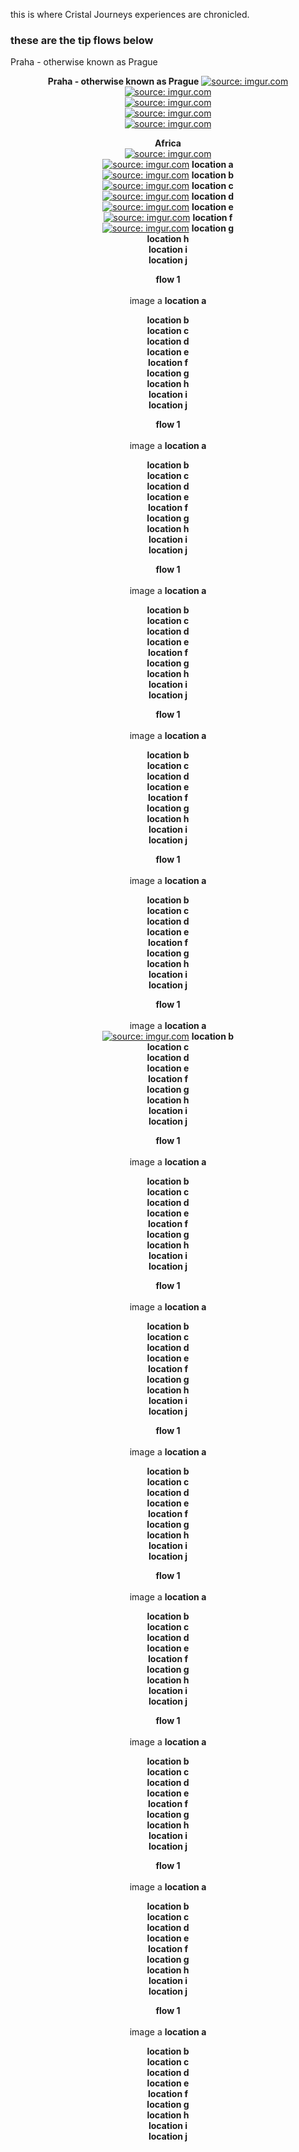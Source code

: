 this is where Cristal Journeys experiences are chronicled.

<div align="left">

<p>
<h3>these are the tip flows below</h3>
<ul>

</ul>
Praha - otherwise known as Prague


</p> </div>
     
 <div align="center">
 
 <strong>Praha - otherwise known as Prague</strong>
 <a href="http://imgur.com/RIEn9Nh"><img src="http://i.imgur.com/RIEn9Nh.jpg" title="source: imgur.com" /></a><br>
 <a href="http://imgur.com/8dhUug3"><img src="http://i.imgur.com/8dhUug3.jpg" title="source: imgur.com" /></a><br>
 <a href="http://imgur.com/28wESep"><img src="http://i.imgur.com/28wESep.jpg" title="source: imgur.com" /></a><br>
 <a href="http://imgur.com/iUr0d5d"><img src="http://i.imgur.com/iUr0d5d.jpg" title="source: imgur.com" /></a><br>
 <a href="http://imgur.com/pfWbZZ4"><img src="http://i.imgur.com/pfWbZZ4.jpg" title="source: imgur.com" /></a><br>
 

<strong>Africa</strong><br>
<a href="http://imgur.com/NEQZyuF"><img src="http://i.imgur.com/NEQZyuF.jpg" title="source: imgur.com" /></a>
<br>
<a href="http://imgur.com/l7YJ6pS"><img src="http://i.imgur.com/l7YJ6pS.jpg" title="source: imgur.com" /></a>
<strong>location a</strong><br>
 <a href="http://imgur.com/0dFFgSG"><img src="http://i.imgur.com/0dFFgSG.jpg" title="source: imgur.com" /></a>
<strong>location b</strong><br>
<a href="http://imgur.com/ZzjCeoN"><img src="http://i.imgur.com/ZzjCeoN.jpg" title="source: imgur.com" /></a>
<strong>location c</strong><br>
<a href="http://imgur.com/gnbxn0g"><img src="http://i.imgur.com/gnbxn0g.jpg" title="source: imgur.com" /></a>
<strong>location d</strong><br>
<a href="http://imgur.com/3Y2S5kP"><img src="http://i.imgur.com/3Y2S5kP.jpg" title="source: imgur.com" /></a>
<strong>location e</strong><br>
<a href="http://imgur.com/jTrnQdi"><img src="http://i.imgur.com/jTrnQdi.jpg" title="source: imgur.com" /></a>
<strong>location f</strong><br>
<a href="http://imgur.com/NgIjQkx"><img src="http://i.imgur.com/NgIjQkx.jpg" title="source: imgur.com" /></a>
<strong>location g</strong><br>
<strong>location h</strong><br>
<strong>location i</strong><br>
<strong>location j</strong><br>
</div>
 <div align="center">

<strong>flow 1</strong><br>
<br>
image a
<strong>location a</strong><br>
 
<strong>location b</strong><br>
<strong>location c</strong><br>
<strong>location d</strong><br>
<strong>location e</strong><br>
<strong>location f</strong><br>
<strong>location g</strong><br>
<strong>location h</strong><br>
<strong>location i</strong><br>
<strong>location j</strong><br>
</div>
 <div align="center">

<strong>flow 1</strong><br>
<br>
image a
<strong>location a</strong><br>
 
<strong>location b</strong><br>
<strong>location c</strong><br>
<strong>location d</strong><br>
<strong>location e</strong><br>
<strong>location f</strong><br>
<strong>location g</strong><br>
<strong>location h</strong><br>
<strong>location i</strong><br>
<strong>location j</strong><br>
</div>
 <div align="center">

<strong>flow 1</strong><br>
<br>
image a
<strong>location a</strong><br>
 
<strong>location b</strong><br>
<strong>location c</strong><br>
<strong>location d</strong><br>
<strong>location e</strong><br>
<strong>location f</strong><br>
<strong>location g</strong><br>
<strong>location h</strong><br>
<strong>location i</strong><br>
<strong>location j</strong><br>
</div>
 <div align="center">

<strong>flow 1</strong><br>
<br>
image a
<strong>location a</strong><br>
 
<strong>location b</strong><br>
<strong>location c</strong><br>
<strong>location d</strong><br>
<strong>location e</strong><br>
<strong>location f</strong><br>
<strong>location g</strong><br>
<strong>location h</strong><br>
<strong>location i</strong><br>
<strong>location j</strong><br>
</div>
 <div align="center">

<strong>flow 1</strong><br>
<br>
image a
<strong>location a</strong><br>
 
<strong>location b</strong><br>
<strong>location c</strong><br>
<strong>location d</strong><br>
<strong>location e</strong><br>
<strong>location f</strong><br>
<strong>location g</strong><br>
<strong>location h</strong><br>
<strong>location i</strong><br>
<strong>location j</strong><br>
</div>
 <div align="center">

<strong>flow 1</strong><br>
<br>
image a
<strong>location a</strong><br>
 <a href="http://imgur.com/rJ3PTw5"><img src="http://i.imgur.com/rJ3PTw5.jpg" title="source: imgur.com" /></a>
<strong>location b</strong><br>
<strong>location c</strong><br>
<strong>location d</strong><br>
<strong>location e</strong><br>
<strong>location f</strong><br>
<strong>location g</strong><br>
<strong>location h</strong><br>
<strong>location i</strong><br>
<strong>location j</strong><br>
</div>
 <div align="center">

<strong>flow 1</strong><br>
<br>
image a
<strong>location a</strong><br>
 
<strong>location b</strong><br>
<strong>location c</strong><br>
<strong>location d</strong><br>
<strong>location e</strong><br>
<strong>location f</strong><br>
<strong>location g</strong><br>
<strong>location h</strong><br>
<strong>location i</strong><br>
<strong>location j</strong><br>
</div>
 <div align="center">

<strong>flow 1</strong><br>
<br>
image a
<strong>location a</strong><br>
 
<strong>location b</strong><br>
<strong>location c</strong><br>
<strong>location d</strong><br>
<strong>location e</strong><br>
<strong>location f</strong><br>
<strong>location g</strong><br>
<strong>location h</strong><br>
<strong>location i</strong><br>
<strong>location j</strong><br>
</div>
 <div align="center">

<strong>flow 1</strong><br>
<br>
image a
<strong>location a</strong><br>
 
<strong>location b</strong><br>
<strong>location c</strong><br>
<strong>location d</strong><br>
<strong>location e</strong><br>
<strong>location f</strong><br>
<strong>location g</strong><br>
<strong>location h</strong><br>
<strong>location i</strong><br>
<strong>location j</strong><br>
</div>
 <div align="center">

<strong>flow 1</strong><br>
<br>
image a
<strong>location a</strong><br>
 
<strong>location b</strong><br>
<strong>location c</strong><br>
<strong>location d</strong><br>
<strong>location e</strong><br>
<strong>location f</strong><br>
<strong>location g</strong><br>
<strong>location h</strong><br>
<strong>location i</strong><br>
<strong>location j</strong><br>
</div>
 <div align="center">

<strong>flow 1</strong><br>
<br>
image a
<strong>location a</strong><br>
 
<strong>location b</strong><br>
<strong>location c</strong><br>
<strong>location d</strong><br>
<strong>location e</strong><br>
<strong>location f</strong><br>
<strong>location g</strong><br>
<strong>location h</strong><br>
<strong>location i</strong><br>
<strong>location j</strong><br>
</div>
 <div align="center">

<strong>flow 1</strong><br>
<br>
image a
<strong>location a</strong><br>
 
<strong>location b</strong><br>
<strong>location c</strong><br>
<strong>location d</strong><br>
<strong>location e</strong><br>
<strong>location f</strong><br>
<strong>location g</strong><br>
<strong>location h</strong><br>
<strong>location i</strong><br>
<strong>location j</strong><br>
</div>
 <div align="center">

<strong>flow 1</strong><br>
<br>
image a
<strong>location a</strong><br>
 
<strong>location b</strong><br>
<strong>location c</strong><br>
<strong>location d</strong><br>
<strong>location e</strong><br>
<strong>location f</strong><br>
<strong>location g</strong><br>
<strong>location h</strong><br>
<strong>location i</strong><br>
<strong>location j</strong><br>
</div>

  
